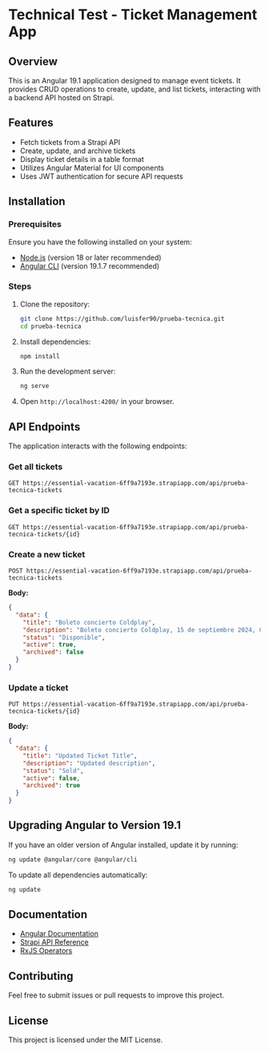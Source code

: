 # Technical Test - Ticket Management App

## Overview
This is an Angular 19.1 application designed to manage event tickets. It provides CRUD operations to create, update, and list tickets, interacting with a backend API hosted on Strapi.

## Features
- Fetch tickets from a Strapi API
- Create, update, and archive tickets
- Display ticket details in a table format
- Utilizes Angular Material for UI components
- Uses JWT authentication for secure API requests

## Installation

### Prerequisites
Ensure you have the following installed on your system:
- [Node.js](https://nodejs.org/) (version 18 or later recommended)
- [Angular CLI](https://angular.io/cli) (version 19.1.7 recommended)

### Steps
1. Clone the repository:
   ```sh
   git clone https://github.com/luisfer90/prueba-tecnica.git
   cd prueba-tecnica
   ```

2. Install dependencies:
   ```sh
   npm install
   ```

3. Run the development server:
   ```sh
   ng serve
   ```

4. Open `http://localhost:4200/` in your browser.

## API Endpoints
The application interacts with the following endpoints:

### Get all tickets
```
GET https://essential-vacation-6ff9a7193e.strapiapp.com/api/prueba-tecnica-tickets
```

### Get a specific ticket by ID
```
GET https://essential-vacation-6ff9a7193e.strapiapp.com/api/prueba-tecnica-tickets/{id}
```

### Create a new ticket
```
POST https://essential-vacation-6ff9a7193e.strapiapp.com/api/prueba-tecnica-tickets
```
**Body:**
```json
{
  "data": {
    "title": "Boleto concierto Coldplay",
    "description": "Boleto concierto Coldplay, 15 de septiembre 2024, CDMX",
    "status": "Disponible",
    "active": true,
    "archived": false
  }
}
```

### Update a ticket
```
PUT https://essential-vacation-6ff9a7193e.strapiapp.com/api/prueba-tecnica-tickets/{id}
```
**Body:**
```json
{
  "data": {
    "title": "Updated Ticket Title",
    "description": "Updated description",
    "status": "Sold",
    "active": false,
    "archived": true
  }
}
```

## Upgrading Angular to Version 19.1
If you have an older version of Angular installed, update it by running:
```sh
ng update @angular/core @angular/cli
```
To update all dependencies automatically:
```sh
ng update
```

## Documentation
- [Angular Documentation](https://angular.io/docs)
- [Strapi API Reference](https://docs.strapi.io)
- [RxJS Operators](https://rxjs.dev/guide/operators)

## Contributing
Feel free to submit issues or pull requests to improve this project.

## License
This project is licensed under the MIT License.

